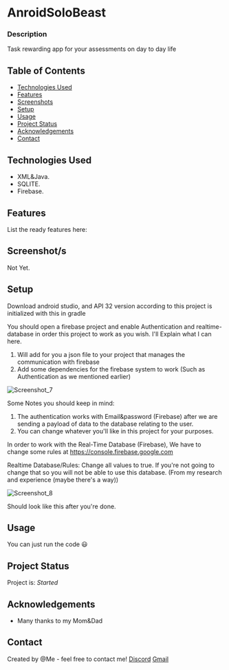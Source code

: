 # AnroidSoloBeast

### Description
Task rewarding app for your assessments on day to day life

## Table of Contents
* [Technologies Used](#technologies-used)
* [Features](#features)
* [Screenshots](#screenshots)
* [Setup](#setup)
* [Usage](#usage)
* [Project Status](#project-status)
* [Acknowledgements](#acknowledgements)
* [Contact](#contact)

## Technologies Used
- XML&Java.
- SQLITE.
- Firebase.



## Features
List the ready features here:


## Screenshot/s
Not Yet.


## Setup
Download android studio, and API 32 version according to this project is initialized with this in gradle

You should open a firebase project and enable Authentication and realtime-database in order this project to work as you wish. I'll Explain what I can here. 


1. Will add for you a json file to your project that manages the communication with firebase
2. Add some dependencies for the firebase system to work (Such as Authentication as we mentioned earlier)

![Screenshot_7](https://user-images.githubusercontent.com/55667596/199833653-25f4df3d-243d-409a-860a-3671df91f45f.png)

Some Notes you should keep in mind:
1. The authentication works with Email&password (Firebase) after we are sending a payload of data to the database relating to the user.
2. You can change whatever you'll like in this project for your purposes.

In order to work with the Real-Time Database (Firebase),
We have to change some rules at https://console.firebase.google.com

Realtime Database/Rules: Change all values to true. If you're not going to change that so you will not be able to use this database. (From my research and experience (maybe there's a way))

![Screenshot_8](https://user-images.githubusercontent.com/55667596/199833603-5d97bda6-108f-4313-9cf4-ab273c9adb7a.png)

Should look like this after you're done.

## Usage
You can just run the code 😃

## Project Status
Project is: _Started_

## Acknowledgements
- Many thanks to my Mom&Dad


## Contact
Created by @Me - feel free to contact me!
[Discord](https://discordapp.com/users/740404813753483276/)
[Gmail](mailto:ofekalm100@gmail.com)
